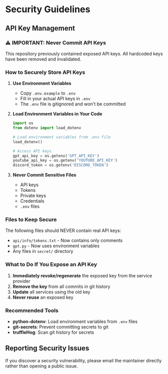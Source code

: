 # Security Guidelines

## API Key Management

### ⚠️ IMPORTANT: Never Commit API Keys

This repository previously contained exposed API keys. All hardcoded keys have been removed and invalidated.

### How to Securely Store API Keys

1. **Use Environment Variables**
   - Copy `.env.example` to `.env`
   - Fill in your actual API keys in `.env`
   - The `.env` file is gitignored and won't be committed

2. **Load Environment Variables in Your Code**

   ```python
   import os
   from dotenv import load_dotenv
   
   # Load environment variables from .env file
   load_dotenv()
   
   # Access API keys
   gpt_api_key = os.getenv('GPT_API_KEY')
   youtube_api_key = os.getenv('YOUTUBE_API_KEY')
   discord_token = os.getenv('DISCORD_TOKEN')
   ```

3. **Never Commit Sensitive Files**
   - API keys
   - Tokens
   - Private keys
   - Credentials
   - `.env` files

### Files to Keep Secure

The following files should NEVER contain real API keys:
- `api/info/tokens.txt` - Now contains only comments
- `gpt.py` - Now uses environment variables
- Any files in `secret/` directory

### What to Do If You Expose an API Key

1. **Immediately revoke/regenerate** the exposed key from the service provider
2. **Remove the key** from all commits in git history
3. **Update** all services using the old key
4. **Never reuse** an exposed key

### Recommended Tools

- **python-dotenv**: Load environment variables from `.env` files
- **git-secrets**: Prevent committing secrets to git
- **truffleHog**: Scan git history for secrets

## Reporting Security Issues

If you discover a security vulnerability, please email the maintainer directly rather than opening a public issue.
